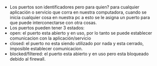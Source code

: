 - Los puertos son identificadores pero para quien? para cualquier aplicación o servicio que corra en nuestra computadora, cuando se inicia cualquier cosa en nuestra pc a esto se le asigna un puerto para que puede interconectarse con otra cosas.
- Los puertos pueden tener 3 estados:
- open: el puerto esta abierto y en uso, por lo tanto se puede establecer comunicacion con la aplicación/servicio
- closed: el puerto no esta siendo utilizado por nada y esta cerrado, imposible establecer comunicacion.
- blocked/filtered: el puerto esta abierto y en uso pero esta bloqueado debido al firewall.